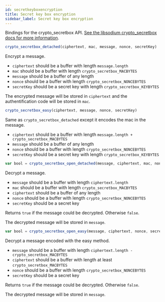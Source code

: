 ```yaml
---
id: secretkeyboxencryption
title: Secret key box encryption
sidebar_label: Secret key box encryption
---
```


Bindings for the crypto_secretbox API. [See the libsodium crypto_secretbox docs for more information](https://download.libsodium.org/doc/public-key_cryptography/authenticated_encryption).

``` js
crypto_secretbox_detached(ciphertext, mac, message, nonce, secretKey)
```
Encrypt a message.
* `ciphertext` should be a buffer with length `message.length`
* `mac` should be a buffer with length `crypto_secretbox_MACBYTES`
* `message` should be a buffer of any length
* `nonce` should be a buffer with length `crypto_secretbox_NONCEBYTES`
* `secretKey` should be a secret key with length `crypto_secretbox_KEYBYTES`

The encrypted message will be stored in `ciphertext` and the authentification code will be stored in `mac`.

``` js
crypto_secretbox_easy(ciphertext, message, nonce, secretKey)
```
Same as `crypto_secretbox_detached` except it encodes the mac in the message.
* `ciphertext` should be a buffer with length `message.length + crypto_secretbox_MACBYTES`
* `message` should be a buffer of any length
* `nonce` should be a buffer with length `crypto_secretbox_NONCEBYTES`
* `secretKey` should be a secret key with length `crypto_secretbox_KEYBYTES`

``` js
var bool = crypto_secretbox_open_detached(message, ciphertext, mac, nonce, secretKey)
```
Decrypt a message.
* `message` should be a buffer with length `ciphertext.length`
* `mac` should be a buffer with length `crypto_secretbox_MACBYTES`
* `ciphertext` should be a buffer of any length
* `nonce` should be a buffer with length `crypto_secretbox_NONCEBYTES`
* `secretKey` should be a secret key

Returns `true` if the message could be decrypted. Otherwise `false`.

The decrypted message will be stored in `message`.

``` js
var bool = crypto_secretbox_open_easy(message, ciphertext, nonce, secretKey)
```
Decrypt a message encoded with the easy method.
* `message` should be a buffer with length `ciphertext.length - crypto_secretbox_MACBYTES`
* `ciphertext` should be a buffer with length at least `crypto_secretbox_MACBYTES`
* `nonce` should be a buffer with length `crypto_secretbox_NONCEBYTES`
* `secretKey` should be a secret key

Returns `true` if the message could be decrypted. Otherwise `false`.

The decrypted message will be stored in `message`.
